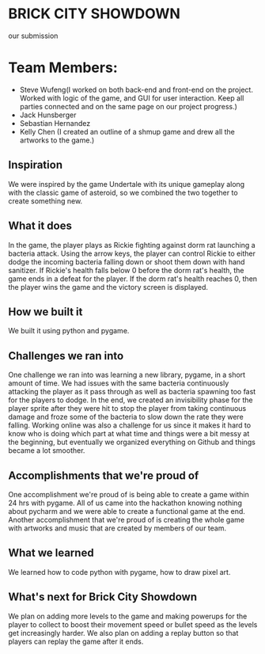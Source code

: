 # BRICK CITY SHOWDOWN
our submission
# Team Members:
- Steve Wufeng(I worked on both back-end and front-end on the project. Worked with logic of the game, and GUI for user interaction. Keep all parties connected and on the same page on our project progress.)
- Jack Hunsberger
- Sebastian Hernandez
- Kelly Chen (I created an outline of a shmup game and drew all the artworks to the game.)

## Inspiration
We were inspired by the game Undertale with its unique gameplay along with the classic game of asteroid, so we combined the two together to create something new.

## What it does
In the game, the player plays as Rickie fighting against dorm rat launching a bacteria attack. Using the arrow keys, the player can control Rickie to either dodge the incoming bacteria falling down or shoot them down with hand sanitizer. If Rickie's health falls below 0 before the dorm rat's health, the game ends in a defeat for the player. If the dorm rat's health reaches 0, then the player wins the game and the victory screen is displayed. 

## How we built it
We built it using python and pygame.

## Challenges we ran into
One challenge we ran into was learning a new library, pygame, in a short amount of time. We had issues with the same bacteria continuously attacking the player as it pass through as well as bacteria spawning too fast for the players to dodge. In the end, we created an invisibility phase for the player sprite after they were hit to stop the player from taking continuous damage and froze some of the bacteria to slow down the rate they were falling. Working online was also a challenge for us since it makes it hard to know who is doing which part at what time and things were a bit messy at the beginning, but eventually we organized everything on Github and things became a lot smoother. 

## Accomplishments that we're proud of
One accomplishment we're proud of is being able to create a game within 24 hrs with pygame. All of us came into the hackathon knowing nothing about pycharm and we were able to create a functional game at the end. Another accomplishment that we're proud of is creating the whole game with artworks and music that are created by members of our team.

## What we learned
We learned how to code python with pygame, how to draw pixel art. 

## What's next for Brick City Showdown
We plan on adding more levels to the game and making powerups for the player to collect to boost their movement speed or bullet speed as the levels get increasingly harder. We also plan on adding a replay button so that players can replay the game after it ends. 
